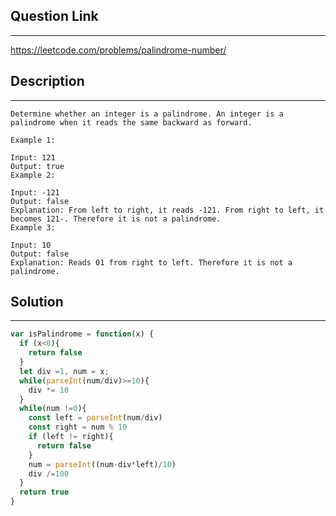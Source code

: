 ## Question  Link
---
https://leetcode.com/problems/palindrome-number/

## Description

---
```
Determine whether an integer is a palindrome. An integer is a palindrome when it reads the same backward as forward.

Example 1:

Input: 121
Output: true
Example 2:

Input: -121
Output: false
Explanation: From left to right, it reads -121. From right to left, it becomes 121-. Therefore it is not a palindrome.
Example 3:

Input: 10
Output: false
Explanation: Reads 01 from right to left. Therefore it is not a palindrome.
```

## Solution
---

```javascript
var isPalindrome = function(x) {
  if (x<0){
    return false
  }
  let div =1, num = x;
  while(parseInt(num/div)>=10){
    div *= 10
  }
  while(num !=0){
    const left = parseInt(num/div)
    const right = num % 10
    if (left != right){
      return false
    }
    num = parseInt((num-div*left)/10)
    div /=100
  }
  return true
}

```
